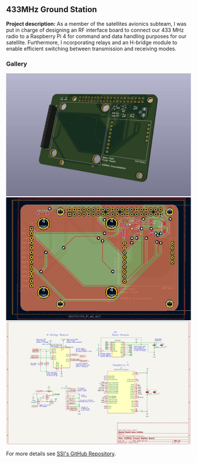 ## 433MHz Ground Station

**Project description:** As a member of the satellites avionics subteam, I was put in charge of designing an RF interface board to connect our 433 MHz radio to a Raspberry Pi 4 for command and data handling purposes for our satellite. Furthermore, I ncorporating relays and an H-bridge module to enable efficient switching between transmission and receiving modes.

### Gallery

<img src="images\Sats\New Groundstation.jpg"/>
<img src="images\Sats\Screenshot 2024-10-27 091829.png"/>
<img src="images\Sats\Screenshot 2024-10-27 092020.png"/>

For more details see [SSI's GitHub Repository](https://github.com/stanford-ssi).
